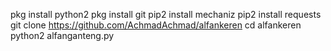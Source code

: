 pkg install python2
pkg install git
pip2 install mechaniz
pip2 install requests
git clone https://github.com/AchmadAchmad/alfankeren
cd alfankeren
python2 alfanganteng.py
